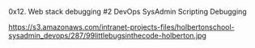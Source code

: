 0x12. Web stack debugging #2
DevOps
SysAdmin
Scripting
Debugging

https://s3.amazonaws.com/intranet-projects-files/holbertonschool-sysadmin_devops/287/99littlebugsinthecode-holberton.jpg
